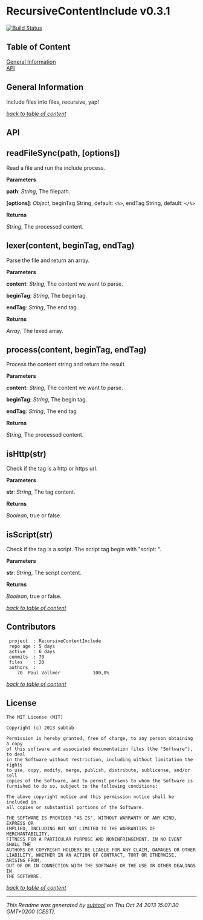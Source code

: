 # RecursiveContentInclude v0.3.1  

[![Build Status](https://travis-ci.org/WrongEntertainment/RecursiveContentInclude.png?branch=master)](https://travis-ci.org/WrongEntertainment/RecursiveContentInclude)

## Table of Content

[General Information](#general-information)  
[API](#api)  

## General Information

Include files into files, recursive, yap!  

_[back to table of content](#table-of-content)_
## API
 
readFileSync(path, \[options\])
-------------------------------
Read a file and run the include process.



**Parameters**

**path**:  *String*,  The filepath.

**[options]**:  *Object*,  beginTag String, default: `<%>`, endTag String, default: `</%>`

**Returns**

*String*,  The processed content.

lexer(content, beginTag, endTag)
--------------------------------
Parse the file and return an array.



**Parameters**

**content**:  *String*,  The content we want to parse.

**beginTag**:  *String*,  The begin tag.

**endTag**:  *String*,  The end tag.

**Returns**

*Array*,  The lexed array.

process(content, beginTag, endTag)
----------------------------------
Process the content string and return the result.



**Parameters**

**content**:  *String*,  The content we want to parse.

**beginTag**:  *String*,  The begin tag.

**endTag**:  *String*,  The end tag

**Returns**

*String*,  The processed content.

isHttp(str)
-----------
Check if the tag is a http or https url.



**Parameters**

**str**:  *String*,  The tag content.

**Returns**

*Boolean*,  true or false.

isScript(str)
-------------
Check if the tag is a script.
The script tag begin with "script: ".



**Parameters**

**str**:  *String*,  The script content.

**Returns**

*Boolean*,  true or false.


_[back to table of content](#table-of-content)_
## Contributors

```
 project  : RecursiveContentInclude
 repo age : 5 days
 active   : 6 days
 commits  : 70
 files    : 20
 authors  : 
    70	Paul Vollmer            100,0%

```


_[back to table of content](#table-of-content)_
## License

```
The MIT License (MIT)  
  
Copyright (c) 2013 subtub  
  
Permission is hereby granted, free of charge, to any person obtaining a copy  
of this software and associated documentation files (the "Software"), to deal  
in the Software without restriction, including without limitation the rights  
to use, copy, modify, merge, publish, distribute, sublicense, and/or sell  
copies of the Software, and to permit persons to whom the Software is  
furnished to do so, subject to the following conditions:  
  
The above copyright notice and this permission notice shall be included in  
all copies or substantial portions of the Software.  
  
THE SOFTWARE IS PROVIDED "AS IS", WITHOUT WARRANTY OF ANY KIND, EXPRESS OR  
IMPLIED, INCLUDING BUT NOT LIMITED TO THE WARRANTIES OF MERCHANTABILITY,  
FITNESS FOR A PARTICULAR PURPOSE AND NONINFRINGEMENT. IN NO EVENT SHALL THE  
AUTHORS OR COPYRIGHT HOLDERS BE LIABLE FOR ANY CLAIM, DAMAGES OR OTHER  
LIABILITY, WHETHER IN AN ACTION OF CONTRACT, TORT OR OTHERWISE, ARISING FROM,  
OUT OF OR IN CONNECTION WITH THE SOFTWARE OR THE USE OR OTHER DEALINGS IN  
THE SOFTWARE.  
  ```

_[back to table of content](#table-of-content)_


---

*This Readme was generated by [subtool](https://www.github.com/subtub/subtool/releases/tag/v0.3.1) on Thu Oct 24 2013 15:07:30 GMT+0200 (CEST).*  
